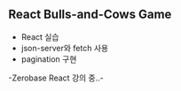 ## React Bulls-and-Cows Game

- React 실습
- json-server와 fetch 사용
- pagination 구현



-Zerobase React 강의 중..-
